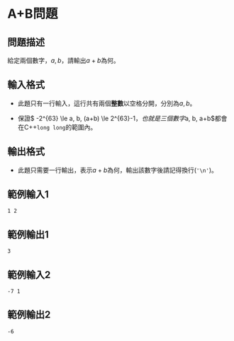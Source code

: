 # A+B問題
## 問題描述
給定兩個數字，$a, b$，請輸出$a+b$為何。
## 輸入格式

* 此題只有一行輸入，這行共有兩個**整數**以空格分開，分別為$a, b$。

* 保證$ -2^{63} \le a, b, (a+b) \le 2^{63}-1$，也就是三個數字$a, b, a+b$都會在C++`long long`的範圍內。

## 輸出格式

* 此題只需要一行輸出，表示$a+b$為何，輸出該數字後請記得換行(`'\n'`)。

## 範例輸入1

```
1 2
```

## 範例輸出1

```
3
```

## 範例輸入2

```
-7 1
```

## 範例輸出2

```
-6
```

